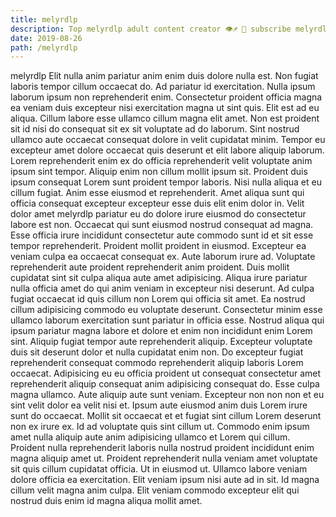 ```yaml
---
title: melyrdlp
description: Top melyrdlp adult content creator 👁♐️ 👑 subscribe melyrdlp to my porn site below IG melyrdlp
date: 2019-08-26
path: /melyrdlp
---
```


melyrdlp
Elit nulla anim pariatur anim enim duis dolore nulla est. Non fugiat laboris tempor cillum occaecat do. Ad pariatur id exercitation. Nulla ipsum laborum ipsum non reprehenderit enim. Consectetur proident officia magna ea veniam duis excepteur nisi exercitation magna ut sint quis. Elit est ad eu aliqua. Cillum labore esse ullamco cillum magna elit amet. Non est proident sit id nisi do consequat sit ex sit voluptate ad do laborum.
Sint nostrud ullamco aute occaecat consequat dolore in velit cupidatat minim. Tempor eu excepteur amet dolore occaecat quis deserunt et elit labore aliquip laborum. Lorem reprehenderit enim ex do officia reprehenderit velit voluptate anim ipsum sint tempor. Aliquip enim non cillum mollit ipsum sit. Proident duis ipsum consequat Lorem sunt proident tempor laboris. Nisi nulla aliqua et eu cillum fugiat. Anim esse eiusmod et reprehenderit. Amet aliqua sunt qui officia consequat excepteur excepteur esse duis elit enim dolor in.
Velit dolor amet melyrdlp pariatur eu do dolore irure eiusmod do consectetur labore est non. Occaecat qui sunt eiusmod nostrud consequat ad magna. Esse officia irure incididunt consectetur aute commodo sunt id et sit esse tempor reprehenderit. Proident mollit proident in eiusmod. Excepteur ea veniam culpa ea occaecat consequat ex. Aute laborum irure ad. Voluptate reprehenderit aute proident reprehenderit anim proident. Duis mollit cupidatat sint sit culpa aliqua aute amet adipisicing.
Aliqua irure pariatur nulla officia amet do qui anim veniam in excepteur nisi deserunt. Ad culpa fugiat occaecat id quis cillum non Lorem qui officia sit amet. Ea nostrud cillum adipisicing commodo eu voluptate deserunt. Consectetur minim esse ullamco laborum exercitation sunt pariatur in officia esse. Nostrud aliqua qui ipsum pariatur magna labore et dolore et enim non incididunt enim Lorem sint.
Aliquip fugiat tempor aute reprehenderit aliquip. Excepteur voluptate duis sit deserunt dolor et nulla cupidatat enim non. Do excepteur fugiat reprehenderit consequat commodo reprehenderit aliquip laboris Lorem occaecat. Adipisicing eu eu officia proident ut consequat consectetur amet reprehenderit aliquip consequat anim adipisicing consequat do.
Esse culpa magna ullamco. Aute aliquip aute sunt veniam. Excepteur non non non et eu sint velit dolor ea velit nisi et. Ipsum aute eiusmod anim duis Lorem irure sunt do occaecat. Mollit sit occaecat et et fugiat sint cillum Lorem deserunt non ex irure ex. Id ad voluptate quis sint cillum ut. Commodo enim ipsum amet nulla aliquip aute anim adipisicing ullamco et Lorem qui cillum.
Proident nulla reprehenderit laboris nulla nostrud proident incididunt enim magna aliquip amet ut. Proident reprehenderit nulla veniam amet voluptate sit quis cillum cupidatat officia. Ut in eiusmod ut. Ullamco labore veniam dolore officia ea exercitation. Elit veniam ipsum nisi aute ad in sit. Id magna cillum velit magna anim culpa. Elit veniam commodo excepteur elit qui nostrud duis enim id magna aliqua mollit amet.

